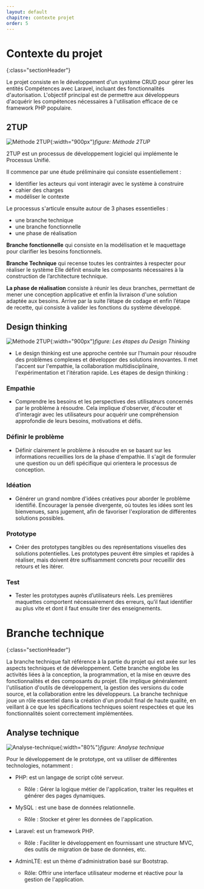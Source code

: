 ```yaml
---
layout: default
chapitre: contexte projet
order: 5
---
```




# Contexte du projet
{:class="sectionHeader"}

<!-- note -->

Le projet consiste en le développement d'un système CRUD pour gérer les entités Compétences avec Laravel, incluant des fonctionnalités d'autorisation. L'objectif principal est de permettre aux développeurs d'acquérir les compétences nécessaires à l'utilisation efficace de ce framework PHP populaire.

<!-- new slide -->


## 2TUP
![Méthode 2TUP](/prototype/contexte-projet/images/2tup.png){:width="900px"}*figure: Méthode 2TUP*


<!-- note -->


2TUP est un processus de développement logiciel qui implémente le Processus Unifié.

Il commence par une étude préliminaire qui consiste essentiellement :

- Identifier les acteurs qui vont interagir avec le système à construire
- cahier des charges 
- modéliser le contexte

Le processus s'articule ensuite autour de 3 phases essentielles :

- une branche technique
- une branche fonctionnelle
- une phase de réalisation

**Branche fonctionnelle** qui consiste en la modélisation et le maquettage pour clarifier les besoins fonctionnels.

**Branche Technique** qui recense toutes les contraintes à respecter pour réaliser le système Elle définit ensuite les composants nécessaires à la construction de l’architecture technique.

**La phase de réalisation** consiste à réunir les deux branches, permettant de mener une conception applicative et enfin la livraison d'une solution adaptée aux besoins. Arrive par la suite l’étape de codage et enfin l’étape de recette, qui consiste à valider les fonctions du système développé.

<!-- new slide -->


## Design thinking

![Méthode 2TUP](/prototype/contexte-projet/images/design-thinking.png){:width="900px"}*figure: Les étapes du Design Thinking*


<!-- note -->

- Le design thinking est une approche centrée sur l'humain pour résoudre des problèmes complexes et développer des solutions innovantes. Il met l'accent sur l'empathie, la collaboration multidisciplinaire, l'expérimentation et l'itération rapide.
Les étapes de design thinking : 

### Empathie

- Comprendre les besoins et les perspectives des utilisateurs concernés par le problème à résoudre. Cela implique d'observer, d'écouter et d'interagir avec les utilisateurs pour acquérir une compréhension approfondie de leurs besoins, motivations et défis.

### Définir le problème

- Définir clairement le problème à résoudre en se basant sur les informations recueillies lors de la phase d'empathie. Il s'agit de formuler une question ou un défi spécifique qui orientera le processus de conception.


### Idéation

- Générer un grand nombre d'idées créatives pour aborder le problème identifié. Encourager la pensée divergente, où toutes les idées sont les bienvenues, sans jugement, afin de favoriser l'exploration de différentes solutions possibles.


### Prototype 

- Créer des prototypes tangibles ou des représentations visuelles des solutions potentielles. Les prototypes peuvent être simples et rapides à réaliser, mais doivent être suffisamment concrets pour recueillir des retours et les itérer.


### Test

- Tester les prototypes auprès d’utilisateurs réels. Les premières maquettes comportent nécessairement des erreurs, qu’il faut identifier au plus vite et dont il faut ensuite tirer des enseignements.

<!-- new slide -->

# Branche technique
{:class="sectionHeader"}

<!-- note -->

La branche technique fait référence à la partie du projet qui est axée sur les aspects techniques et de développement. Cette branche englobe les activités liées à la conception, la programmation, et la mise en œuvre des fonctionnalités et des composants du projet. Elle implique généralement l'utilisation d'outils de développement, la gestion des versions du code source, et la collaboration entre les développeurs. La branche technique joue un rôle essentiel dans la création d'un produit final de haute qualité, en veillant à ce que les spécifications techniques soient respectées et que les fonctionnalités soient correctement implémentées.


<!-- new slide -->


## Analyse technique

![Analyse-technique](/prototype/contexte-projet/images/analyse-technique.png){:width="80%"}*figure: Analyse technique*


<!-- note -->

Pour le développement de le prototype, ont va utiliser de différentes technologies, notamment : 

- PHP: est un langage de script côté serveur.
    - Rôle : Gérer la logique métier de l'application, traiter les requêtes et générer des pages dynamiques.

- MySQL :  est une base de données relationnelle.
   - Rôle : Stocker et gérer les données de l'application.

- Laravel:  est un framework PHP.
   - Rôle : Faciliter le développement en fournissant une structure MVC, des outils de migration de base de données, etc.

- AdminLTE: est un thème d'administration basé sur Bootstrap.
    - Rôle: Offrir une interface utilisateur moderne et réactive pour la gestion de l'application.

<!-- new slide -->

